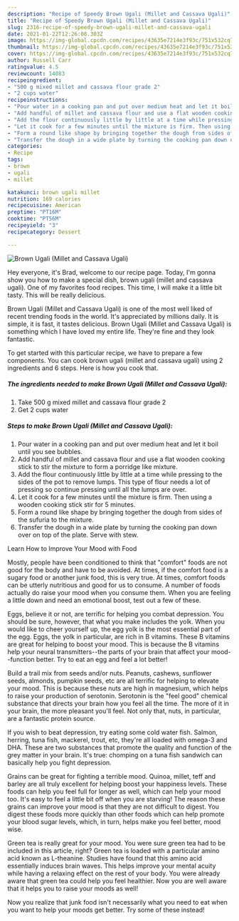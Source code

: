 ```yaml
---
description: "Recipe of Speedy Brown Ugali (Millet and Cassava Ugali)"
title: "Recipe of Speedy Brown Ugali (Millet and Cassava Ugali)"
slug: 2316-recipe-of-speedy-brown-ugali-millet-and-cassava-ugali
date: 2021-01-22T12:26:08.303Z
image: https://img-global.cpcdn.com/recipes/43635e7214e3f93c/751x532cq70/brown-ugali-millet-and-cassava-ugali-recipe-main-photo.jpg
thumbnail: https://img-global.cpcdn.com/recipes/43635e7214e3f93c/751x532cq70/brown-ugali-millet-and-cassava-ugali-recipe-main-photo.jpg
cover: https://img-global.cpcdn.com/recipes/43635e7214e3f93c/751x532cq70/brown-ugali-millet-and-cassava-ugali-recipe-main-photo.jpg
author: Russell Carr
ratingvalue: 4.5
reviewcount: 14083
recipeingredient:
- "500 g mixed millet and cassava flour grade 2"
- "2 cups water"
recipeinstructions:
- "Pour water in a cooking pan and put over medium heat and let it boil until you see bubbles."
- "Add handful of millet and cassava flour and use a flat wooden cooking stick to stir the mixture to form a porridge like mixture."
- "Add the flour continuously little by little at a time while pressing to the sides of the pot to remove lumps. This type of flour needs a lot of pressing so continue pressing until all the lumps are over."
- "Let it cook for a few minutes until the mixture is firm. Then using a wooden cooking stick stir for 5 minutes."
- "Form a round like shape by bringing together the dough from sides of the sufuria to the mixture."
- "Transfer the dough in a wide plate by turning the cooking pan down over on top of the plate. Serve with stew."
categories:
- Recipe
tags:
- brown
- ugali
- millet

katakunci: brown ugali millet 
nutrition: 169 calories
recipecuisine: American
preptime: "PT16M"
cooktime: "PT56M"
recipeyield: "3"
recipecategory: Dessert

---
```



![Brown Ugali (Millet and Cassava Ugali)](https://img-global.cpcdn.com/recipes/43635e7214e3f93c/751x532cq70/brown-ugali-millet-and-cassava-ugali-recipe-main-photo.jpg)

Hey everyone, it's Brad, welcome to our recipe page. Today, I'm gonna show you how to make a special dish, brown ugali (millet and cassava ugali). One of my favorites food recipes. This time, I will make it a little bit tasty. This will be really delicious.



Brown Ugali (Millet and Cassava Ugali) is one of the most well liked of recent trending foods in the world. It's appreciated by millions daily. It is simple, it is fast, it tastes delicious. Brown Ugali (Millet and Cassava Ugali) is something which I have loved my entire life. They're fine and they look fantastic.


To get started with this particular recipe, we have to prepare a few components. You can cook brown ugali (millet and cassava ugali) using 2 ingredients and 6 steps. Here is how you cook that.

<!--inarticleads1-->

##### The ingredients needed to make Brown Ugali (Millet and Cassava Ugali):

1. Take 500 g mixed millet and cassava flour grade 2
1. Get 2 cups water




<!--inarticleads2-->

##### Steps to make Brown Ugali (Millet and Cassava Ugali):

1. Pour water in a cooking pan and put over medium heat and let it boil until you see bubbles.
1. Add handful of millet and cassava flour and use a flat wooden cooking stick to stir the mixture to form a porridge like mixture.
1. Add the flour continuously little by little at a time while pressing to the sides of the pot to remove lumps. This type of flour needs a lot of pressing so continue pressing until all the lumps are over.
1. Let it cook for a few minutes until the mixture is firm. Then using a wooden cooking stick stir for 5 minutes.
1. Form a round like shape by bringing together the dough from sides of the sufuria to the mixture.
1. Transfer the dough in a wide plate by turning the cooking pan down over on top of the plate. Serve with stew.




Learn How to Improve Your Mood with Food


Mostly, people have been conditioned to think that "comfort" foods are not good for the body and have to be avoided. At times, if the comfort food is a sugary food or another junk food, this is very true. At times, comfort foods can be utterly nutritious and good for us to consume. A number of foods actually do raise your mood when you consume them. When you are feeling a little down and need an emotional boost, test out a few of these.

Eggs, believe it or not, are terrific for helping you combat depression. You should be sure, however, that what you make includes the yolk. When you would like to cheer yourself up, the egg yolk is the most essential part of the egg. Eggs, the yolk in particular, are rich in B vitamins. These B vitamins are great for helping to boost your mood. This is because the B vitamins help your neural transmitters--the parts of your brain that affect your mood--function better. Try to eat an egg and feel a lot better!

Build a trail mix from seeds and/or nuts. Peanuts, cashews, sunflower seeds, almonds, pumpkin seeds, etc are all terrific for helping to elevate your mood. This is because these nuts are high in magnesium, which helps to raise your production of serotonin. Serotonin is the "feel good" chemical substance that directs your brain how you feel all the time. The more of it in your brain, the more pleasant you'll feel. Not only that, nuts, in particular, are a fantastic protein source.

If you wish to beat depression, try eating some cold water fish. Salmon, herring, tuna fish, mackerel, trout, etc, they're all loaded with omega-3 and DHA. These are two substances that promote the quality and function of the grey matter in your brain. It's true: chomping on a tuna fish sandwich can basically help you fight depression. 

Grains can be great for fighting a terrible mood. Quinoa, millet, teff and barley are all truly excellent for helping boost your happiness levels. These foods can help you feel full for longer as well, which can help your mood too. It's easy to feel a little bit off when you are starving! The reason these grains can improve your mood is that they are not difficult to digest. You digest these foods more quickly than other foods which can help promote your blood sugar levels, which, in turn, helps make you feel better, mood wise.

Green tea is really great for your mood. You were sure green tea had to be included in this article, right? Green tea is loaded with a particular amino acid known as L-theanine. Studies have found that this amino acid essentially induces brain waves. This helps improve your mental acuity while having a relaxing effect on the rest of your body. You were already aware that green tea could help you feel healthier. Now you are well aware that it helps you to raise your moods as well!

Now you realize that junk food isn't necessarily what you need to eat when you want to help your moods get better. Try some of these instead!

